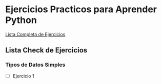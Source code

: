 # Ejercicios Practicos para Aprender Python

[Lista Completa de Ejercicios](https://aprendeconalf.es/docencia/python/ejercicios/)

## Lista Check de Ejercicios

  ### Tipos de Datos Simples
  - [ ] Ejercicio 1